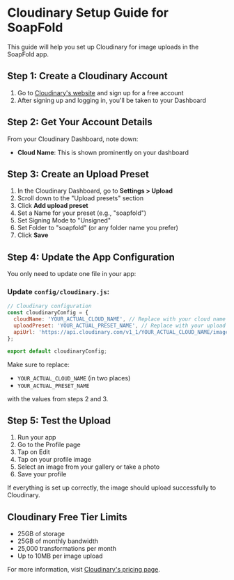 # Cloudinary Setup Guide for SoapFold

This guide will help you set up Cloudinary for image uploads in the SoapFold app.

## Step 1: Create a Cloudinary Account

1. Go to [Cloudinary's website](https://cloudinary.com/users/register/free) and sign up for a free account
2. After signing up and logging in, you'll be taken to your Dashboard

## Step 2: Get Your Account Details

From your Cloudinary Dashboard, note down:

- **Cloud Name**: This is shown prominently on your dashboard

## Step 3: Create an Upload Preset

1. In the Cloudinary Dashboard, go to **Settings > Upload**
2. Scroll down to the "Upload presets" section
3. Click **Add upload preset**
4. Set a Name for your preset (e.g., "soapfold")
5. Set Signing Mode to "Unsigned"
6. Set Folder to "soapfold" (or any folder name you prefer)
7. Click **Save**

## Step 4: Update the App Configuration

You only need to update one file in your app:

### Update `config/cloudinary.js`:

```javascript
// Cloudinary configuration
const cloudinaryConfig = {
  cloudName: 'YOUR_ACTUAL_CLOUD_NAME', // Replace with your cloud name
  uploadPreset: 'YOUR_ACTUAL_PRESET_NAME', // Replace with your upload preset
  apiUrl: 'https://api.cloudinary.com/v1_1/YOUR_ACTUAL_CLOUD_NAME/image/upload' 
};

export default cloudinaryConfig;
```

Make sure to replace:
- `YOUR_ACTUAL_CLOUD_NAME` (in two places)
- `YOUR_ACTUAL_PRESET_NAME`

with the values from steps 2 and 3.

## Step 5: Test the Upload

1. Run your app
2. Go to the Profile page
3. Tap on Edit
4. Tap on your profile image
5. Select an image from your gallery or take a photo
6. Save your profile

If everything is set up correctly, the image should upload successfully to Cloudinary.

## Cloudinary Free Tier Limits

- 25GB of storage
- 25GB of monthly bandwidth
- 25,000 transformations per month
- Up to 10MB per image upload

For more information, visit [Cloudinary's pricing page](https://cloudinary.com/pricing). 